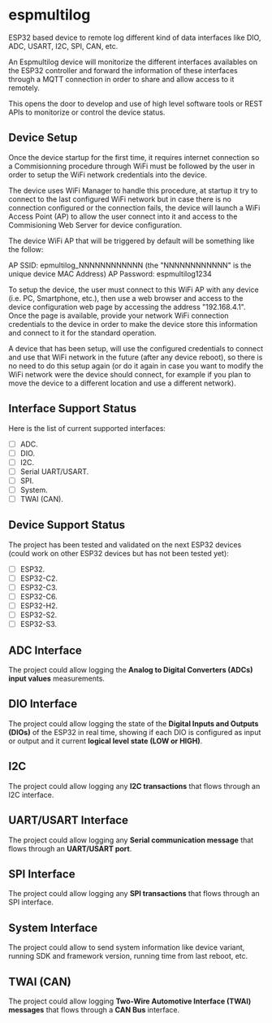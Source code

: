 # espmultilog

ESP32 based device to remote log different kind of data interfaces like DIO, ADC, USART, I2C, SPI, CAN, etc.

An Espmultilog device will monitorize the different interfaces availables on the ESP32 controller and forward the information of these interfaces through a MQTT connection in order to share and allow access to it remotely.

This opens the door to develop and use of high level software tools or REST APIs to monitorize or control the device status.

## Device Setup

Once the device startup for the first time, it requires internet connection so a Commisionning procedure through WiFi must be followed by the user in order to setup the WiFi network credentials into the device.

The device uses WiFi Manager to handle this procedure, at startup it try to connect to the last configured WiFi network but in case there is no connection configured or the connection fails, the device will launch a WiFi Access Point (AP) to allow the user connect into it and access to the Commisioning Web Server for device configuration.

The device WiFi AP that will be triggered by default will be something like the follow:

AP SSID: epmultilog_NNNNNNNNNNNN (the "NNNNNNNNNNNN" is the unique device MAC Address)
AP Password: espmultilog1234

To setup the device, the user must connect to this WiFi AP with any device (i.e. PC, Smartphone, etc.), then use a web browser and access to the device configuration web page by accessing the address "192.168.4.1". Once the page is available, provide your network WiFi connection credentials to the device in order to make the device store this information and connect to it for the standard operation.

A device that has been setup, will use the configured credentials to connect and use that WiFi network in the future (after any device reboot), so there is no need to do this setup again (or do it again in case you want to modify the WiFi network were the device should connect, for example if you plan to move the device to a different location and use a different network).

## Interface Support Status

Here is the list of current supported interfaces:

- [ ] ADC.
- [ ] DIO.
- [ ] I2C.
- [ ] Serial UART/USART.
- [ ] SPI.
- [ ] System.
- [ ] TWAI (CAN).

## Device Support Status

The project has been tested and validated on the next ESP32 devices (could work on other ESP32 devices but has not been tested yet):

- [ ] ESP32.
- [ ] ESP32-C2.
- [ ] ESP32-C3.
- [ ] ESP32-C6.
- [ ] ESP32-H2.
- [ ] ESP32-S2.
- [ ] ESP32-S3.

## ADC Interface

The project could allow logging the **Analog to Digital Converters (ADCs) input values** measurements.

## DIO Interface

The project could allow logging the state of the **Digital Inputs and Outputs (DIOs)** of the ESP32 in real time, showing if each DIO is configured as input or output and it current **logical level state (LOW or HIGH)**.

## I2C

The project could allow logging any **I2C transactions** that flows through an I2C interface.

## UART/USART Interface

The project could allow logging any **Serial communication message** that flows through an **UART/USART port**.

## SPI Interface

The project could allow logging any **SPI transactions** that flows through an SPI interface.

## System Interface

The project could allow to send system information like device variant, running SDK and framework version, running time from last reboot, etc.

## TWAI (CAN)

The project could allow logging **Two-Wire Automotive Interface (TWAI) messages** that flows through a **CAN Bus** interface.
